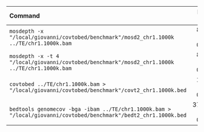 | Command | Mean [s] | Min [s] | Max [s] | Relative |
|:---|---:|---:|---:|---:|
| `mosdepth -x "/local/giovanni/covtobed/benchmark"/mosd2_chr1.1000k ../TE/chr1.1000k.bam` | 8.085 ± 0.128 | 7.923 | 8.203 | 5.69 ± 0.20 |
| `mosdepth -x -t 4 "/local/giovanni/covtobed/benchmark"/mosd2_chr1.1000k ../TE/chr1.1000k.bam` | 8.302 ± 0.289 | 8.124 | 8.861 | 5.84 ± 0.27 |
| `covtobed ../TE/chr1.1000k.bam > "/local/giovanni/covtobed/benchmark"/covt2_chr1.1000k.bed` | 1.422 ± 0.044 | 1.371 | 1.499 | 1.00 |
| `bedtools genomecov -bga -ibam ../TE/chr1.1000k.bam > "/local/giovanni/covtobed/benchmark"/bedt2_chr1.1000k.bed` | 37.181 ± 0.534 | 36.333 | 37.857 | 26.15 ± 0.89 |

